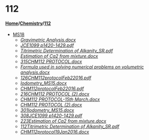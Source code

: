 # 112
#### [Home](../..)/[Chemistry](..)/[112]()
- [MS18](MS18)
    - [_Gravimetric Analysis.docx_](MS18/Gravimetric%20Analysis.docx)
    - [_JCE1099 p1420-1429.pdf_](MS18/JCE1099%20p1420-1429.pdf)
    - [_Titrimetric Determination of Alkanity_SR.pdf_](MS18/Titrimetric%20Determination%20of%20Alkanity_SR.pdf)
    - [_Estimation of Ca2 from mixture.docx_](MS18/Estimation%20of%20Ca2%20from%20mixture.docx)
    - [_315CHM112 PROTOCOL.docx_](MS18/315CHM112%20PROTOCOL.docx)
    - [_Formula used in solving numerical problems on volumetric analysis.docx_](MS18/Formula%20used%20in%20solving%20numerical%20problems%20on%20volumetric%20analysis.docx)
    - [_126CHM112protocolFeb22016.pdf_](MS18/126CHM112protocolFeb22016.pdf)
    - [_Iodometry_MS15.docx_](MS18/Iodometry_MS15.docx)
    - [_CHM112protocolFeb22016.pdf_](MS18/CHM112protocolFeb22016.pdf)
    - [_216CHM112 PROTOCOL (2).docx_](MS18/216CHM112%20PROTOCOL%20(2).docx)
    - [_CHM112 PROTOCOL-15th March.docx_](MS18/CHM112%20PROTOCOL-15th%20March.docx)
    - [_CHM112 PROTOCOL (2).docx_](MS18/CHM112%20PROTOCOL%20(2).docx)
    - [_301Iodometry_MS15.docx_](MS18/301Iodometry_MS15.docx)
    - [_308JCE1099 p1420-1429.pdf_](MS18/308JCE1099%20p1420-1429.pdf)
    - [_223Estimation of Ca2 from mixture.docx_](MS18/223Estimation%20of%20Ca2%20from%20mixture.docx)
    - [_112Titrimetric Determination of Alkanity_SR.pdf_](MS18/112Titrimetric%20Determination%20of%20Alkanity_SR.pdf)
    - [_CHM112protocol19Jan2016.docx_](MS18/CHM112protocol19Jan2016.docx)
